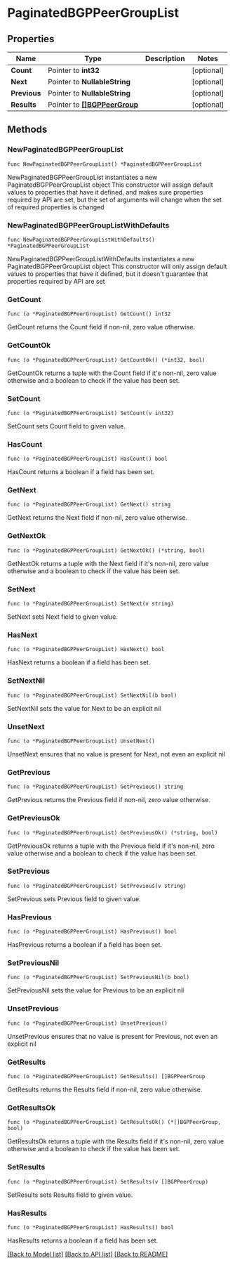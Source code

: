 # PaginatedBGPPeerGroupList

## Properties

Name | Type | Description | Notes
------------ | ------------- | ------------- | -------------
**Count** | Pointer to **int32** |  | [optional] 
**Next** | Pointer to **NullableString** |  | [optional] 
**Previous** | Pointer to **NullableString** |  | [optional] 
**Results** | Pointer to [**[]BGPPeerGroup**](BGPPeerGroup.md) |  | [optional] 

## Methods

### NewPaginatedBGPPeerGroupList

`func NewPaginatedBGPPeerGroupList() *PaginatedBGPPeerGroupList`

NewPaginatedBGPPeerGroupList instantiates a new PaginatedBGPPeerGroupList object
This constructor will assign default values to properties that have it defined,
and makes sure properties required by API are set, but the set of arguments
will change when the set of required properties is changed

### NewPaginatedBGPPeerGroupListWithDefaults

`func NewPaginatedBGPPeerGroupListWithDefaults() *PaginatedBGPPeerGroupList`

NewPaginatedBGPPeerGroupListWithDefaults instantiates a new PaginatedBGPPeerGroupList object
This constructor will only assign default values to properties that have it defined,
but it doesn't guarantee that properties required by API are set

### GetCount

`func (o *PaginatedBGPPeerGroupList) GetCount() int32`

GetCount returns the Count field if non-nil, zero value otherwise.

### GetCountOk

`func (o *PaginatedBGPPeerGroupList) GetCountOk() (*int32, bool)`

GetCountOk returns a tuple with the Count field if it's non-nil, zero value otherwise
and a boolean to check if the value has been set.

### SetCount

`func (o *PaginatedBGPPeerGroupList) SetCount(v int32)`

SetCount sets Count field to given value.

### HasCount

`func (o *PaginatedBGPPeerGroupList) HasCount() bool`

HasCount returns a boolean if a field has been set.

### GetNext

`func (o *PaginatedBGPPeerGroupList) GetNext() string`

GetNext returns the Next field if non-nil, zero value otherwise.

### GetNextOk

`func (o *PaginatedBGPPeerGroupList) GetNextOk() (*string, bool)`

GetNextOk returns a tuple with the Next field if it's non-nil, zero value otherwise
and a boolean to check if the value has been set.

### SetNext

`func (o *PaginatedBGPPeerGroupList) SetNext(v string)`

SetNext sets Next field to given value.

### HasNext

`func (o *PaginatedBGPPeerGroupList) HasNext() bool`

HasNext returns a boolean if a field has been set.

### SetNextNil

`func (o *PaginatedBGPPeerGroupList) SetNextNil(b bool)`

 SetNextNil sets the value for Next to be an explicit nil

### UnsetNext
`func (o *PaginatedBGPPeerGroupList) UnsetNext()`

UnsetNext ensures that no value is present for Next, not even an explicit nil
### GetPrevious

`func (o *PaginatedBGPPeerGroupList) GetPrevious() string`

GetPrevious returns the Previous field if non-nil, zero value otherwise.

### GetPreviousOk

`func (o *PaginatedBGPPeerGroupList) GetPreviousOk() (*string, bool)`

GetPreviousOk returns a tuple with the Previous field if it's non-nil, zero value otherwise
and a boolean to check if the value has been set.

### SetPrevious

`func (o *PaginatedBGPPeerGroupList) SetPrevious(v string)`

SetPrevious sets Previous field to given value.

### HasPrevious

`func (o *PaginatedBGPPeerGroupList) HasPrevious() bool`

HasPrevious returns a boolean if a field has been set.

### SetPreviousNil

`func (o *PaginatedBGPPeerGroupList) SetPreviousNil(b bool)`

 SetPreviousNil sets the value for Previous to be an explicit nil

### UnsetPrevious
`func (o *PaginatedBGPPeerGroupList) UnsetPrevious()`

UnsetPrevious ensures that no value is present for Previous, not even an explicit nil
### GetResults

`func (o *PaginatedBGPPeerGroupList) GetResults() []BGPPeerGroup`

GetResults returns the Results field if non-nil, zero value otherwise.

### GetResultsOk

`func (o *PaginatedBGPPeerGroupList) GetResultsOk() (*[]BGPPeerGroup, bool)`

GetResultsOk returns a tuple with the Results field if it's non-nil, zero value otherwise
and a boolean to check if the value has been set.

### SetResults

`func (o *PaginatedBGPPeerGroupList) SetResults(v []BGPPeerGroup)`

SetResults sets Results field to given value.

### HasResults

`func (o *PaginatedBGPPeerGroupList) HasResults() bool`

HasResults returns a boolean if a field has been set.


[[Back to Model list]](../README.md#documentation-for-models) [[Back to API list]](../README.md#documentation-for-api-endpoints) [[Back to README]](../README.md)


